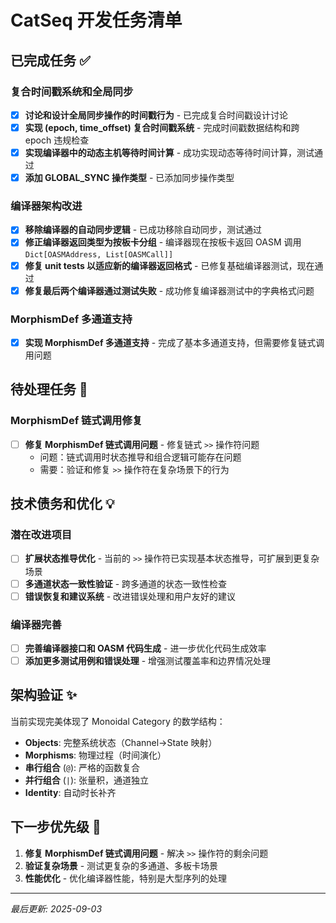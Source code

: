 # CatSeq 开发任务清单

## 已完成任务 ✅

### 复合时间戳系统和全局同步
- [x] **讨论和设计全局同步操作的时间戳行为** - 已完成复合时间戳设计讨论
- [x] **实现 (epoch, time_offset) 复合时间戳系统** - 完成时间戳数据结构和跨 epoch 违规检查
- [x] **实现编译器中的动态主机等待时间计算** - 成功实现动态等待时间计算，测试通过
- [x] **添加 GLOBAL_SYNC 操作类型** - 已添加同步操作类型

### 编译器架构改进
- [x] **移除编译器的自动同步逻辑** - 已成功移除自动同步，测试通过
- [x] **修正编译器返回类型为按板卡分组** - 编译器现在按板卡返回 OASM 调用 `Dict[OASMAddress, List[OASMCall]]`
- [x] **修复 unit tests 以适应新的编译器返回格式** - 已修复基础编译器测试，现在通过
- [x] **修复最后两个编译器通过测试失败** - 成功修复编译器测试中的字典格式问题

### MorphismDef 多通道支持
- [x] **实现 MorphismDef 多通道支持** - 完成了基本多通道支持，但需要修复链式调用问题

## 待处理任务 🔄

### MorphismDef 链式调用修复
- [ ] **修复 MorphismDef 链式调用问题** - 修复链式 `>>` 操作符问题
  - 问题：链式调用时状态推导和组合逻辑可能存在问题
  - 需要：验证和修复 `>>` 操作符在复杂场景下的行为

## 技术债务和优化 💡

### 潜在改进项目
- [ ] **扩展状态推导优化** - 当前的 `>>` 操作符已实现基本状态推导，可扩展到更复杂场景
- [ ] **多通道状态一致性验证** - 跨多通道的状态一致性检查
- [ ] **错误恢复和建议系统** - 改进错误处理和用户友好的建议

### 编译器完善
- [ ] **完善编译器接口和 OASM 代码生成** - 进一步优化代码生成效率
- [ ] **添加更多测试用例和错误处理** - 增强测试覆盖率和边界情况处理

## 架构验证 ✨

当前实现完美体现了 Monoidal Category 的数学结构：
- **Objects**: 完整系统状态（Channel->State 映射）
- **Morphisms**: 物理过程（时间演化）
- **串行组合** (`@`): 严格的函数复合
- **并行组合** (`|`): 张量积，通道独立
- **Identity**: 自动时长补齐

## 下一步优先级 🎯

1. **修复 MorphismDef 链式调用问题** - 解决 `>>` 操作符的剩余问题
2. **验证复杂场景** - 测试更复杂的多通道、多板卡场景
3. **性能优化** - 优化编译器性能，特别是大型序列的处理

---
*最后更新: 2025-09-03*
